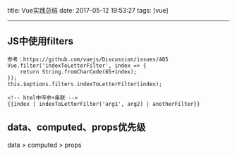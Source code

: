 title: Vue实践总结
date: 2017-05-12 19:53:27
tags: [vue]

---
## JS中使用filters
	参考：https://github.com/vuejs/Discussion/issues/405
	Vue.filter('indexToLetterFilter', index => {
		return String.fromCharCode(65+index);
	});
	this.$options.filters.indexToLetterFilter(index);

	<!-- html中传参+串联 -->
	{{index | indexToLetterFilter('arg1', arg2) | anotherFilter}}

## data、computed、props优先级
data > computed > props
